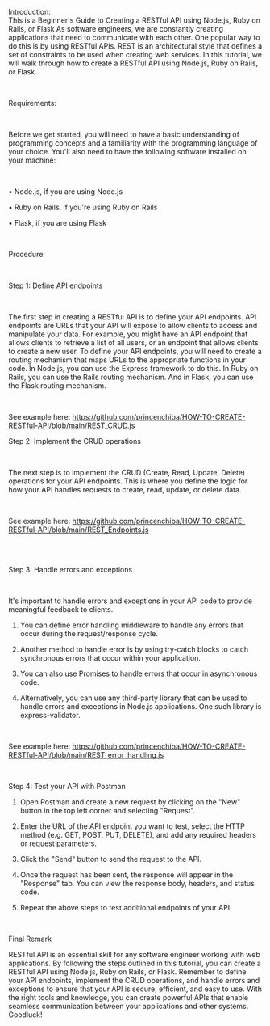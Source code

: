 

Introduction:
</br>
This is a Beginner's Guide to Creating a RESTful API using Node.js, Ruby on Rails, or Flask
As software engineers, we are constantly creating applications that need to communicate with each other. One popular way to do this is by using RESTful APIs. REST is an architectural style that defines a set of constraints to be used when creating web services. In this tutorial, we will walk through how to create a RESTful API using Node.js, Ruby on Rails, or Flask.

</br>

Requirements: 

</br>

Before we get started, you will need to have a basic understanding of programming concepts and a familiarity with the programming language of your choice. You'll also need to have the following software installed on your machine:

</br>

•	Node.js, if you are using Node.js

•	Ruby on Rails, if you're using Ruby on Rails

•	Flask, if you are using Flask

</br>

Procedure: 

</br>

Step 1: Define API endpoints

</br>

The first step in creating a RESTful API is to define your API endpoints. API endpoints are URLs that your API will expose to allow clients to access and manipulate your data. For example, you might have an API endpoint that allows clients to retrieve a list of all users, or an endpoint that allows clients to create a new user. To define your API endpoints, you will need to create a routing mechanism that maps URLs to the appropriate functions in your code. In Node.js, you can use the Express framework to do this. In Ruby on Rails, you can use the Rails routing mechanism. And in Flask, you can use the Flask routing mechanism.

</br>

See example here: https://github.com/princenchiba/HOW-TO-CREATE-RESTful-API/blob/main/REST_CRUD.js 
</br>

Step 2: Implement the CRUD operations

</br>

The next step is to implement the CRUD (Create, Read, Update, Delete) operations for your API endpoints. This is where you define the logic for how your API handles requests to create, read, update, or delete data.

</br>

See example here: https://github.com/princenchiba/HOW-TO-CREATE-RESTful-API/blob/main/REST_Endpoints.js 

</br>
</br>

Step 3: Handle errors and exceptions

</br>

It's important to handle errors and exceptions in your API code to provide meaningful feedback to clients. 

1. You can define error handling middleware to handle any errors that occur during the request/response cycle.

2. Another method to handle error is by using try-catch blocks to catch synchronous errors that occur within your application.

3. You can also use Promises to handle errors that occur in asynchronous code.

4. Alternatively, you can use any third-party library that can be used to handle errors and exceptions in Node.js applications. One such library is express-validator.

</br>

See example here: https://github.com/princenchiba/HOW-TO-CREATE-RESTful-API/blob/main/REST_error_handling.js 

</br>

Step 4: Test your API with Postman

1. Open Postman and create a new request by clicking on the "New" button in the top left corner and selecting "Request".

2. Enter the URL of the API endpoint you want to test, select the HTTP method (e.g. GET, POST, PUT, DELETE), and add any required headers or request parameters.

3. Click the "Send" button to send the request to the API.

4. Once the request has been sent, the response will appear in the "Response" tab. You can view the response body, headers, and status code.

5. Repeat the above steps to test additional endpoints of your API.


</br>

Final Remark

RESTful API is an essential skill for any software engineer working with web applications. By following the steps outlined in this tutorial, you can create a RESTful API using Node.js, Ruby on Rails, or Flask. Remember to define your API endpoints, implement the CRUD operations, and handle errors and exceptions to ensure that your API is secure, efficient, and easy to use. With the right tools and knowledge, you can create powerful APIs that enable seamless communication between your applications and other systems. Goodluck!
